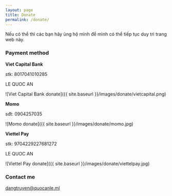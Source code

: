 ```yaml
---
layout: page
title: Donate
permalink: /donate/
---
```


Nếu có thể thì các bạn hãy ủng hộ mình để mình có thể tiếp tục duy trì trang web này.

### Payment method

**Viet Capital Bank**

stk: 8017041010285

LE QUOC AN

![Viet Capital Bank donate]({{ site.baseurl }}/images/donate/vietcapital.png)

**Momo**

sđt: 0904257035

![Momo donate]({{ site.baseurl }}/images/donate/momo.jpg)

**Viettel Pay**

stk: 9704229227681272

LE QUOC AN

![Viettel Pay donate]({{ site.baseurl }}/images/donate/viettelpay.jpg)

### Contact me

[dangtruyen@quocanle.ml](mailto:dangtruyen@quocanle.ml)